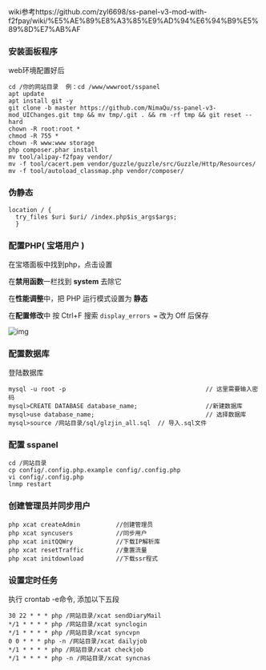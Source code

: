 wiki参考https://github.com/zyl6698/ss-panel-v3-mod-with-f2fpay/wiki/%E5%AE%89%E8%A3%85%E9%AD%94%E6%94%B9%E5%89%8D%E7%AB%AF

### 安装面板程序
web环境配置好后

```
cd /你的网站目录  例：cd /www/wwwroot/sspanel
apt update
apt install git -y
git clone -b master https://github.com/NimaQu/ss-panel-v3-mod_UIChanges.git tmp && mv tmp/.git . && rm -rf tmp && git reset --hard
chown -R root:root *
chmod -R 755 *
chown -R www:www storage
php composer.phar install
mv tool/alipay-f2fpay vendor/
mv -f tool/cacert.pem vendor/guzzle/guzzle/src/Guzzle/Http/Resources/
mv -f tool/autoload_classmap.php vendor/composer/
```

###  伪静态

```
location / {
  try_files $uri $uri/ /index.php$is_args$args;
  }
```
### 配置PHP( 宝塔用户 )

在宝塔面板中找到php，点击设置

在**禁用函数**一栏找到 **system** 去除它

在**性能调整**中，把 PHP 运行模式设置为 **静态**

在**配置修改**中 按 Ctrl+F 搜索 `display_errors =` 改为 Off 后保存

![img](https://i.loli.net/2018/04/06/5ac64a16dbeaf.png)

### 配置数据库

登陆数据库

```
mysql -u root -p                                       // 这里需要输入密码
mysql>CREATE DATABASE database_name;                   //新建数据库
mysql>use database_name;                               // 选择数据库
mysql>source /网站目录/sql/glzjin_all.sql  // 导入.sql文件

```

### 配置 sspanel

```
cd /网站目录
cp config/.config.php.example config/.config.php
vi config/.config.php
lnmp restart
```

### 创建管理员并同步用户

```
php xcat createAdmin          //创建管理员
php xcat syncusers            //同步用户
php xcat initQQWry            //下载IP解析库
php xcat resetTraffic         //重置流量
php xcat initdownload         //下载ssr程式
```

### 设置定时任务

执行 crontab -e命令, 添加以下五段

```
30 22 * * * php /网站目录/xcat sendDiaryMail 
*/1 * * * * php /网站目录/xcat synclogin
*/1 * * * * php /网站目录/xcat syncvpn
0 0 * * * php -n /网站目录/xcat dailyjob
*/1 * * * * php /网站目录/xcat checkjob    
*/1 * * * * php -n /网站目录/xcat syncnas
```